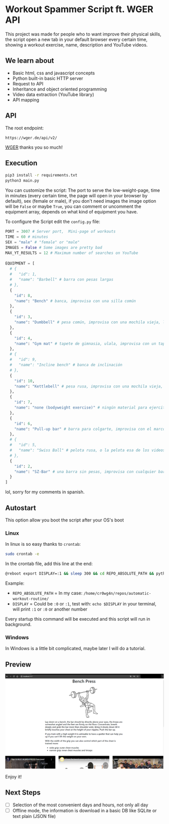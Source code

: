 # Workout Spammer Script ft. WGER API

This project was made for people who to want improve their physical skills, the script open a new tab in your default browser every certain time, showing a workout 
exercise, name, description and YouTube videos.

## We learn about

* Basic html, css and javascript concepts
* Python built-in basic HTTP server
* Request to API
* Inheritance and object oriented programming
* Video data extraction (YouTube library)
* API mapping

## API 

The root endpoint:
```
https://wger.de/api/v2/
```
[WGER](https://wger.de/es/software/features) thanks you so much!

## Execution

```bash
pip3 install -r requirements.txt
python3 main.py
```

You can customize the script: The port to serve the low-weight-page, time in minutes (every certain time, the page will open in your browser by default), sex (female or male), if you don't need images the image option will be `False` or maybe `True`, you can comment or uncomment the equipment array, depends on what kind of equipment you have.


To configure the Script edit the `config.py` file:

```python
PORT = 3007 # Server port,  Mini-page of workouts
TIME = 60 # minutes
SEX = "male" # "female" or "male" 
IMAGES = False # Some images are pretty bad
MAX_YT_RESULTS = 12 # Maximum number of searches on YouTube

EQUIPMENT = [
  # {
  #   "id": 1,
  #   "name": "Barbell" # barra con pesas largas
  # },
  {
    "id": 8,
    "name": "Bench" # banca, improvisa con una silla común
  },
  {
    "id": 3,
    "name": "Dumbbell" # pesa común, improvisa con una mochila vieja, llenala de libros y cosas pesadas, alternativamente siempre hay una silla mejor si es de metal
  },
  {
    "id": 4,
    "name": "Gym mat" # tapete de gimnasia, ulala, improvisa con un tapete común :P
  },
  # {
  #   "id": 9,
  #   "name": "Incline bench" # banca de inclinación
  # },
  {
    "id": 10,
    "name": "Kettlebell" # pesa rusa, improvisa con una mochila vieja, llenala de libros y cosas pesadas
  },
  {
    "id": 7,
    "name": "none (bodyweight exercise)" # ningún material para ejercitarte, calistenia
  },
  {
    "id": 6,
    "name": "Pull-up bar" # barra para colgarte, improvisa con el marco de tu puerta 
  },
  # {
  #   "id": 5,
  #   "name": "Swiss Ball" # pelota rusa, o la pelota esa de los videos en los que dos sujetos colisionan
  # },
  {
    "id": 2,
    "name": "SZ-Bar" # una barra sin pesas, improvisa con cualquier barra
  }
]
```
lol, sorry for my comments in spanish.

## Autostart

This option allow you boot the script after your OS's boot

### Linux

In linux is so easy thanks to `crontab`:

```bash
sudo crontab -e
```

In the crontab file, add this line at the end:

```bash
@reboot export DISPLAY=:1 && sleep 300 && cd REPO_ABSOLUTE_PATH && python3 main.py &
```

Example: 

* `REPO_ABSOLUTE_PATH` = In my case: `/home/cr0wg4n/repos/automatic-workout-routine/`
* `DISPLAY` = Could be `:0` or `:1`, test with: `echo $DISPLAY` in your terminal, will print `:1` or `:0` or another number


Every startup this command will be executed and this script will run in background.

### Windows

In Windows is a little bit complicated, maybe later I will do a tutorial.

## Preview

<img alt="Demo " src="https://raw.githubusercontent.com/cr0wg4n/automatic-workout-routine/master/assets/preview.PNG"/>
<br>

Enjoy it!

## Next Steps 

- [ ] Selection of the most convenient days and hours, not only all day
- [ ] Offline mode, the information is download in a basic DB like SQLite or text plain (JSON file)
